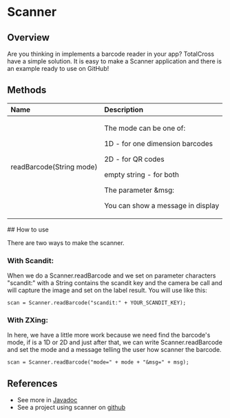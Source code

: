 # Scanner

## Overview

Are you thinking in implements a barcode reader in your app? TotalCross have a simple solution. It is easy to make a Scanner application and there is an example ready to use on GitHub!

## Methods

<table>
  <thead>
    <tr>
      <th style="text-align:left">Name</th>
      <th style="text-align:left">Description</th>
    </tr>
  </thead>
  <tbody>
    <tr>
      <td style="text-align:left">readBarcode(String mode)</td>
      <td style="text-align:left">
        <p>The mode can be one of:
          <br />
        </p>
        <p>1D - for one dimension barcodes
          <br />
        </p>
        <p>2D - for QR codes
          <br />
        </p>
        <p>empty string - for both
          <br />
        </p>
        <p>The parameter &amp;msg:</p>
        <p>You can show a message in display</p>
      </td>
    </tr>
  </tbody>
</table>## How to use

There are two ways to make the scanner.

### With Scandit:

 When we do a Scanner.readBarcode and we set on parameter characters "scandit:" with a String contains the scandit key and the camera be call and will capture the image and set on the label result. You will use like this:

 `scan = Scanner.readBarcode("scandit:" + YOUR_SCANDIT_KEY);`

### With ZXing:

In here, we have a little more work because we need find the barcode's mode, if is a 1D or 2D and just after that, we can write Scanner.readBarcode and set the mode and a message telling the user how scanner the barcode.

`scan = Scanner.readBarcode("mode=" + mode + "&msg=" + msg);`

## References

* See more in [Javadoc](https://rs.totalcross.com/doc/totalcross/io/device/scanner/package-summary.html)
* See a project using scanner on [github](https://github.com/TotalCross/ScanditSample)



